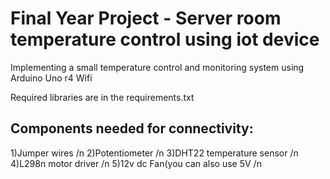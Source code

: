 # Final Year Project - Server room temperature control using iot device 
Implementing a small temperature control and monitoring system using Arduino Uno r4 Wifi

Required libraries are in the requirements.txt

## Components needed for connectivity:
1)Jumper wires /n
2)Potentiometer /n
3)DHT22 temperature sensor /n
4)L298n motor driver  /n
5)12v dc Fan(you can also use 5V /n
